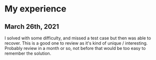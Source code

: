 # My experience
## March 26th, 2021
I solved with some difficulty, and missed a test case but then was able to recover.
This is a good one to review as it's kind of unique / interesting.
Probably review in a month or so, not before that would be too easy to remember the solution.